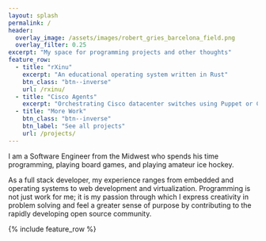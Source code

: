 ```yaml
---
layout: splash
permalink: /
header:
  overlay_image: /assets/images/robert_gries_barcelona_field.png
  overlay_filter: 0.25
excerpt: "My space for programming projects and other thoughts"
feature_row:
  - title: "rXinu"
    excerpt: "An educational operating system written in Rust"
    btn_class: "btn--inverse"
    url: /rxinu/
  - title: "Cisco Agents"
    excerpt: "Orchestrating Cisco datacenter switches using Puppet or Chef modules written in Ruby"
  - title: "More Work"
    btn_class: "btn--inverse"
    btn_label: "See all projects"
    url: /projects/
---
```


I am a Software Engineer from the Midwest who spends his time programming, playing board games, and playing amateur ice hockey.

As a full stack developer, my experience ranges from embedded and operating systems to web development and virtualization.  Programming is not just work for me; it is my passion through which I express creativity in problem solving and feel a greater sense of purpose by contributing to the rapidly developing open source community.

{% include feature_row %}
